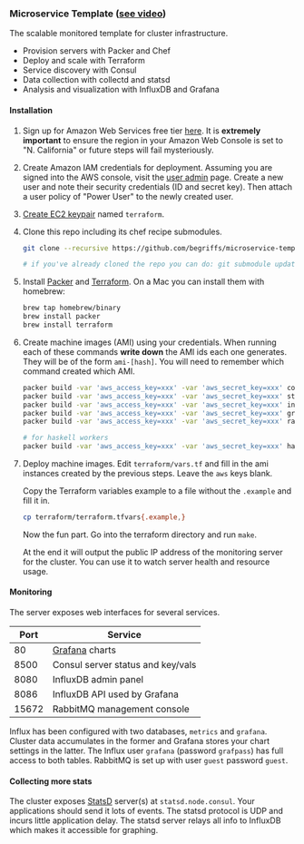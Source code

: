 ### Microservice Template ([see video](http://begriffs.com/posts/2015-02-15-microservice-template.html))

The scalable monitored template for cluster infrastructure.

* Provision servers with Packer and Chef
* Deploy and scale with Terraform
* Service discovery with Consul
* Data collection with collectd and statsd
* Analysis and visualization with InfluxDB and Grafana

#### Installation

1. Sign up for Amazon Web Services free tier [here](http://aws.amazon.com/free/).
    It is **extremely important** to ensure the region in your
    Amazon Web Console is set to "N. California" or future steps
    will fail mysteriously.
2. Create Amazon IAM credentials for deployment.
    Assuming you are signed into the AWS console, visit the [user
    admin](https://console.aws.amazon.com/iam/home#users) page. Create
    a new user and note their security credentials (ID and secret key).
    Then attach a user policy of "Power User" to the newly created user.

3. [Create EC2 keypair](https://console.aws.amazon.com/ec2/v2/home?region=us-west-1#KeyPairs:sort=keyName)
    named `terraform`.

4. Clone this repo including its chef recipe submodules.
    ```bash
    git clone --recursive https://github.com/begriffs/microservice-template.git

    # if you've already cloned the repo you can do: git submodule update --init
    ```

5. Install <a href="https://www.packer.io/" target="_blank">Packer</a> and
    <a href="https://www.terraform.io/" target="_blank">Terraform</a>. On a
    Mac you can install them with homebrew:
    ```bash
    brew tap homebrew/binary
    brew install packer
    brew install terraform
    ```

6. Create machine images (AMI) using your credentials.
    When running each of these commands **write down** the AMI ids
    each one generates. They will be of the form `ami-[hash]`. You
    will need to remember which command created which AMI.

    ```bash
    packer build -var 'aws_access_key=xxx' -var 'aws_secret_key=xxx' consul.json
    packer build -var 'aws_access_key=xxx' -var 'aws_secret_key=xxx' statsd.json
    packer build -var 'aws_access_key=xxx' -var 'aws_secret_key=xxx' influx.json
    packer build -var 'aws_access_key=xxx' -var 'aws_secret_key=xxx' grafana.json
    packer build -var 'aws_access_key=xxx' -var 'aws_secret_key=xxx' rabbitmq.json

    # for haskell workers
    packer build -var 'aws_access_key=xxx' -var 'aws_secret_key=xxx' halcyon.json
    ```

7. Deploy machine images.
    Edit `terraform/vars.tf` and fill in the ami instances created by
    the previous steps. Leave the `aws` keys blank.

    Copy the Terraform variables example to a file without the `.example`
    and fill it in.
    ```bash
    cp terraform/terraform.tfvars{.example,}
    ```

    Now the fun part. Go into the terraform directory and run `make`.

    At the end it will output the public IP address of the monitoring
    server for the cluster. You can use it to watch server health and
    resource usage.

#### Monitoring

The server exposes web interfaces for several services.

Port  | Service
----- | -------------------------------------
80    | [Grafana](http://grafana.org/) charts
8500  | Consul server status and key/vals
8080  | InfluxDB admin panel
8086  | InfluxDB API used by Grafana
15672 | RabbitMQ management console

Influx has been configured with two databases, `metrics` and
`grafana`. Cluster data accumulates in the former and Grafana stores
your chart settings in the latter. The Influx user `grafana` (password
`grafpass`) has full access to both tables. RabbitMQ is set up with
user `guest` password `guest`.

#### Collecting more stats

The cluster exposes [StatsD](https://github.com/etsy/statsd/)
server(s) at `statsd.node.consul`. Your applications should send
it lots of events. The statsd protocol is UDP and incurs little
application delay. The statsd server relays all info to InfluxDB
which makes it accessible for graphing.
